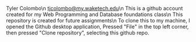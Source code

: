 Tyler Colombo\n
tjcolombo@my.waketech.edu\n
This is a github account created for my Web Programming and Database foundations class\n
This repository is created for future assignments\n
To clone this to my machine, I opened the Github desktop application, Pressed "File" in the top left corner, then pressed "Clone repository", selecting this github repo.


